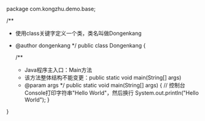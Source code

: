 package com.kongzhu.demo.base;

/**
 * 使用class关键字定义一个类，类名叫做Dongenkang
 * @author dongenkang
 */
public class Dongenkang {

    /**
     * Java程序主入口：Main方法
     * 该方法整体结构不能变更：public static void main(String[] args)
     * @param args
     */
    public static void main(String[] args) {
        // 控制台Console打印字符串"Hello World"，然后换行
        System.out.println("Hello World");
    }

}

